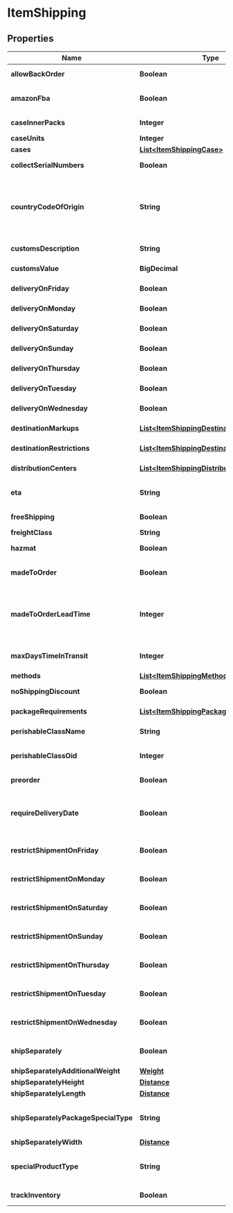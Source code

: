 

# ItemShipping


## Properties

| Name | Type | Description | Notes |
|------------ | ------------- | ------------- | -------------|
|**allowBackOrder** | **Boolean** | Allow back order |  [optional] |
|**amazonFba** | **Boolean** | Fulfillment by Amazon.com |  [optional] |
|**caseInnerPacks** | **Integer** | Case inner packs |  [optional] |
|**caseUnits** | **Integer** | Case units |  [optional] |
|**cases** | [**List&lt;ItemShippingCase&gt;**](ItemShippingCase.md) | Cases |  [optional] |
|**collectSerialNumbers** | **Boolean** | This item is on pre-order |  [optional] |
|**countryCodeOfOrigin** | **String** | Country code of origin for customs forms.  (ISO-3166 two letter code) |  [optional] |
|**customsDescription** | **String** | Customs description |  [optional] |
|**customsValue** | **BigDecimal** | Customs value |  [optional] |
|**deliveryOnFriday** | **Boolean** | Delivery on Friday |  [optional] |
|**deliveryOnMonday** | **Boolean** | Delivery on Monday |  [optional] |
|**deliveryOnSaturday** | **Boolean** | Delivery on Saturday |  [optional] |
|**deliveryOnSunday** | **Boolean** | Delivery on Sunday |  [optional] |
|**deliveryOnThursday** | **Boolean** | Delivery on Thursday |  [optional] |
|**deliveryOnTuesday** | **Boolean** | Delivery on Tuesday |  [optional] |
|**deliveryOnWednesday** | **Boolean** | Delivery on Wednesday |  [optional] |
|**destinationMarkups** | [**List&lt;ItemShippingDestinationMarkup&gt;**](ItemShippingDestinationMarkup.md) | Destination markups |  [optional] |
|**destinationRestrictions** | [**List&lt;ItemShippingDestinationRestriction&gt;**](ItemShippingDestinationRestriction.md) | Destination restrictions |  [optional] |
|**distributionCenters** | [**List&lt;ItemShippingDistributionCenter&gt;**](ItemShippingDistributionCenter.md) | Distribution centers |  [optional] |
|**eta** | **String** | Estimated time of arrival |  [optional] |
|**freeShipping** | **Boolean** | Qualifies for free shipping |  [optional] |
|**freightClass** | **String** | Freight class |  [optional] |
|**hazmat** | **Boolean** | Hazardous material |  [optional] |
|**madeToOrder** | **Boolean** | True if this item is made to order |  [optional] |
|**madeToOrderLeadTime** | **Integer** | Number of days lead time it takes to make the item before ite can ship |  [optional] |
|**maxDaysTimeInTransit** | **Integer** | Maximum days allowed in transit |  [optional] |
|**methods** | [**List&lt;ItemShippingMethod&gt;**](ItemShippingMethod.md) | Methods |  [optional] |
|**noShippingDiscount** | **Boolean** | No shipping discounts |  [optional] |
|**packageRequirements** | [**List&lt;ItemShippingPackageRequirement&gt;**](ItemShippingPackageRequirement.md) | Package requirements |  [optional] |
|**perishableClassName** | **String** | Perishable class name |  [optional] |
|**perishableClassOid** | **Integer** | Perishable class object identifier |  [optional] |
|**preorder** | **Boolean** | This item is on pre-order |  [optional] |
|**requireDeliveryDate** | **Boolean** | True to require customer to select a delivery date |  [optional] |
|**restrictShipmentOnFriday** | **Boolean** | Restrict shipment on Friday |  [optional] |
|**restrictShipmentOnMonday** | **Boolean** | Restrict shipment on Monday |  [optional] |
|**restrictShipmentOnSaturday** | **Boolean** | Restrict shipment on Saturday |  [optional] |
|**restrictShipmentOnSunday** | **Boolean** | Restrict shipment on Sunday |  [optional] |
|**restrictShipmentOnThursday** | **Boolean** | Restrict shipment on Thursday |  [optional] |
|**restrictShipmentOnTuesday** | **Boolean** | Restrict shipment on Tuesday |  [optional] |
|**restrictShipmentOnWednesday** | **Boolean** | Restrict shipment on Wednesday |  [optional] |
|**shipSeparately** | **Boolean** | Ship this item in a separate box |  [optional] |
|**shipSeparatelyAdditionalWeight** | [**Weight**](Weight.md) |  |  [optional] |
|**shipSeparatelyHeight** | [**Distance**](Distance.md) |  |  [optional] |
|**shipSeparatelyLength** | [**Distance**](Distance.md) |  |  [optional] |
|**shipSeparatelyPackageSpecialType** | **String** | Ship separately package special type |  [optional] |
|**shipSeparatelyWidth** | [**Distance**](Distance.md) |  |  [optional] |
|**specialProductType** | **String** | Special product type (USPS Media Mail) |  [optional] |
|**trackInventory** | **Boolean** | Track inventory |  [optional] |



